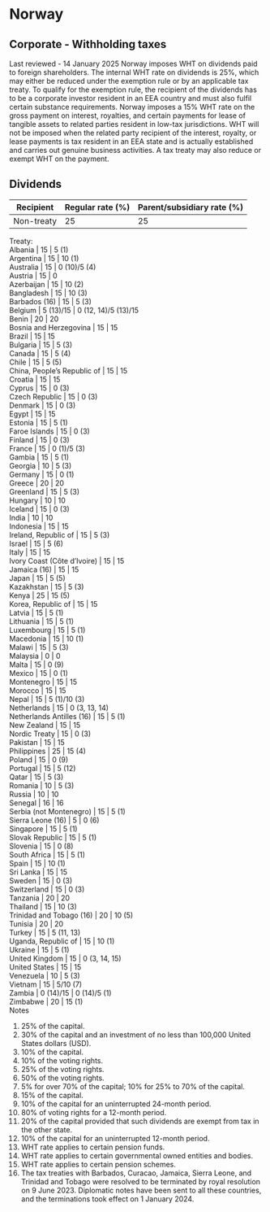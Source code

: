 # Norway
## Corporate - Withholding taxes
Last reviewed - 14 January 2025
Norway imposes WHT on dividends paid to foreign shareholders. The internal WHT rate on dividends is 25%, which may either be reduced under the exemption rule or by an applicable tax treaty. To qualify for the exemption rule, the recipient of the dividends has to be a corporate investor resident in an EEA country and must also fulfil certain substance requirements.
Norway imposes a 15% WHT rate on the gross payment on interest, royalties, and certain payments for lease of tangible assets to related parties resident in low-tax jurisdictions. WHT will not be imposed when the related party recipient of the interest, royalty, or lease payments is tax resident in an EEA state and is actually established and carries out genuine business activities.
A tax treaty may also reduce or exempt WHT on the payment.
## Dividends
Recipient | Regular rate (%) | Parent/subsidiary rate (%)  
---|---|---  
Non-treaty | 25 | 25  
Treaty:  
Albania | 15 | 5 (1)  
Argentina | 15 | 10 (1)  
Australia | 15 | 0 (10)/5 (4)  
Austria | 15 | 0  
Azerbaijan | 15 | 10 (2)  
Bangladesh | 15 | 10 (3)  
Barbados (16) | 15 | 5 (3)  
Belgium | 5 (13)/15 | 0 (12, 14)/5 (13)/15  
Benin | 20 | 20  
Bosnia and Herzegovina | 15 | 15  
Brazil | 15 | 15  
Bulgaria | 15 | 5 (3)  
Canada | 15 | 5 (4)  
Chile | 15 | 5 (5)  
China, People’s Republic of | 15 | 15  
Croatia | 15 | 15  
Cyprus | 15 | 0 (3)  
Czech Republic | 15 | 0 (3)  
Denmark | 15 | 0 (3)  
Egypt | 15 | 15  
Estonia | 15 | 5 (1)  
Faroe Islands | 15 | 0 (3)  
Finland | 15 | 0 (3)  
France | 15 | 0 (1)/5 (3)  
Gambia | 15 | 5 (1)  
Georgia | 10 | 5 (3)  
Germany | 15 | 0 (1)  
Greece | 20 | 20  
Greenland | 15 | 5 (3)  
Hungary | 10 | 10  
Iceland | 15 | 0 (3)  
India | 10 | 10  
Indonesia | 15 | 15  
Ireland, Republic of | 15 | 5 (3)  
Israel | 15 | 5 (6)  
Italy | 15 | 15  
Ivory Coast (Côte d’Ivoire) | 15 | 15  
Jamaica (16) | 15 | 15  
Japan | 15 | 5 (5)  
Kazakhstan | 15 | 5 (3)  
Kenya | 25 | 15 (5)  
Korea, Republic of | 15 | 15  
Latvia | 15 | 5 (1)  
Lithuania | 15 | 5 (1)  
Luxembourg | 15 | 5 (1)  
Macedonia | 15 | 10 (1)  
Malawi | 15 | 5 (3)  
Malaysia | 0 | 0  
Malta | 15 | 0 (9)  
Mexico | 15 | 0 (1)  
Montenegro | 15 | 15  
Morocco | 15 | 15  
Nepal | 15 | 5 (1)/10 (3)  
Netherlands | 15 | 0 (3, 13, 14)  
Netherlands Antilles (16) | 15 | 5 (1)  
New Zealand | 15 | 15  
Nordic Treaty | 15 | 0 (3)  
Pakistan | 15 | 15  
Philippines | 25 | 15 (4)  
Poland | 15 | 0 (9)  
Portugal | 15 | 5 (12)  
Qatar | 15 | 5 (3)  
Romania | 10 | 5 (3)  
Russia | 10 | 10  
Senegal | 16 | 16  
Serbia (not Montenegro) | 15 | 5 (1)  
Sierra Leone (16) | 5 | 0 (6)  
Singapore | 15 | 5 (1)  
Slovak Republic | 15 | 5 (1)  
Slovenia | 15 | 0 (8)  
South Africa | 15 | 5 (1)  
Spain | 15 | 10 (1)  
Sri Lanka | 15 | 15  
Sweden | 15 | 0 (3)  
Switzerland | 15 | 0 (3)  
Tanzania | 20 | 20  
Thailand | 15 | 10 (3)  
Trinidad and Tobago (16) | 20 | 10 (5)  
Tunisia | 20 | 20  
Turkey | 15 | 5 (11, 13)  
Uganda, Republic of | 15 | 10 (1)  
Ukraine | 15 | 5 (1)  
United Kingdom | 15 | 0 (3, 14, 15)  
United States | 15 | 15  
Venezuela | 10 | 5 (3)  
Vietnam | 15 | 5/10 (7)  
Zambia | 0 (14)/15 | 0 (14)/5 (1)  
Zimbabwe | 20 | 15 (1)  
Notes
  1. 25% of the capital.
  2. 30% of the capital and an investment of no less than 100,000 United States dollars (USD).
  3. 10% of the capital.
  4. 10% of the voting rights.
  5. 25% of the voting rights.
  6. 50% of the voting rights.
  7. 5% for over 70% of the capital; 10% for 25% to 70% of the capital.
  8. 15% of the capital.
  9. 10% of the capital for an uninterrupted 24-month period.
  10. 80% of voting rights for a 12-month period.
  11. 20% of the capital provided that such dividends are exempt from tax in the other state.
  12. 10% of the capital for an uninterrupted 12-month period.
  13. WHT rate applies to certain pension funds.
  14. WHT rate applies to certain governmental owned entities and bodies.
  15. WHT rate applies to certain pension schemes.
  16. The tax treaties with Barbados, Curacao, Jamaica, Sierra Leone, and Trinidad and Tobago were resolved to be terminated by royal resolution on 9 June 2023. Diplomatic notes have been sent to all these countries, and the terminations took effect on 1 January 2024.


